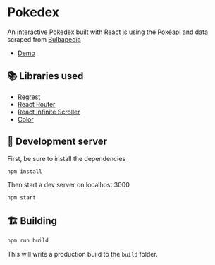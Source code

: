 # Pokedex

An interactive Pokedex built with React js using the [Pokéapi](https://pokeapi.co/) and data scraped from [Bulbapedia](https://bulbapedia.bulbagarden.net/wiki/Main_Page)

- [Demo](http://tiennkt.github.io/pokedex/)

## 📚 Libraries used

- [Regrest](https://github.com/crazycat9x/regrest)
- [React Router](https://github.com/ReactTraining/react-router)
- [React Infinite Scroller](https://github.com/CassetteRocks/react-infinite-scroller#readme)
- [Color](https://github.com/Qix-/color)

## 🚧 Development server

First, be sure to install the dependencies

```js
npm install
```

Then start a dev server on localhost:3000

```js
npm start
```

## 🏗 Building

```js
npm run build
```

This will write a production build to the `build` folder.<br>
